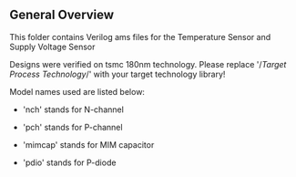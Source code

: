 ## General Overview

This folder contains Verilog ams files for the Temperature Sensor and Supply Voltage Sensor

Designs were verified on tsmc 180nm technology. Please replace '/*Target Process Technology*/' with your target technology library!

Model names used are listed below:

- 'nch' stands for N-channel

- 'pch' stands for P-channel

- 'mimcap' stands for MIM capacitor

- 'pdio' stands for P-diode

